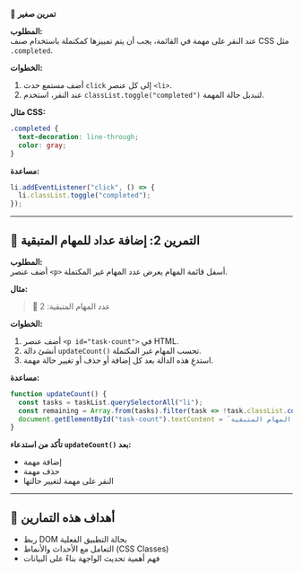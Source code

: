 🧪 **تمرين صغير**

**المطلوب:**  
عند النقر على مهمة في القائمة، يجب أن يتم تمييزها كمكتملة باستخدام صنف CSS مثل `.completed`.

**الخطوات:**
1. أضف مستمع حدث `click` إلى كل عنصر `<li>`.
2. عند النقر، استخدم `classList.toggle("completed")` لتبديل حالة المهمة.

**مثال CSS:**
```css
.completed {
  text-decoration: line-through;
  color: gray;
}
```

**مساعدة:**
```javascript
li.addEventListener("click", () => {
  li.classList.toggle("completed");
});
```

---

## 🎯 التمرين 2: إضافة عداد للمهام المتبقية

**المطلوب:**  
أضف عنصر `<p>` أسفل قائمة المهام يعرض عدد المهام غير المكتملة.

**مثال:**  
> 📝 عدد المهام المتبقية: 2

**الخطوات:**
1. أضف عنصر `<p id="task-count">` في HTML.
2. أنشئ دالة `updateCount()` تحسب المهام غير المكتملة.
3. استدعِ هذه الدالة بعد كل إضافة أو حذف أو تغيير حالة مهمة.

**مساعدة:**
```javascript
function updateCount() {
  const tasks = taskList.querySelectorAll("li");
  const remaining = Array.from(tasks).filter(task => !task.classList.contains("completed")).length;
  document.getElementById("task-count").textContent = `عدد المهام المتبقية: ${remaining}`;
}
```

**تأكد من استدعاء `updateCount()` بعد:**
- إضافة مهمة
- حذف مهمة
- النقر على مهمة لتغيير حالتها

---

## 📌 أهداف هذه التمارين

- ربط DOM بحالة التطبيق الفعلية
- التعامل مع الأحداث والأنماط (CSS Classes)
- فهم أهمية تحديث الواجهة بناءً على البيانات
